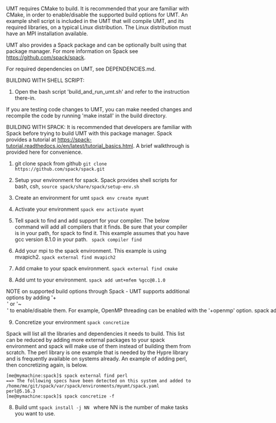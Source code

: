 UMT requires CMake to build.  It is recommended that your are familiar with CMake, in order to enable/disable the supported build options for UMT.  An example shell script is included in the UMT that will compile UMT, and its required libraries, on a typical Linux distribution.  The Linux distribution must have an MPI installation available.

UMT also provides a Spack package and can be optionally built using that package manager.  For more information on Spack see https://github.com/spack/spack.

For required dependencies on UMT, see DEPENDENCIES.md.

BUILDING WITH SHELL SCRIPT:
1. Open the bash script 'build_and_run_umt.sh' and refer to the instruction there-in.

If you are testing code changes to UMT, you can make needed changes and recompile the code by running 'make install' in the build directory.

BUILDING WITH SPACK:
It is recommended that developers are familiar with Spack before trying to build UMT with this package manager.  Spack provides a tutorial at https://spack-tutorial.readthedocs.io/en/latest/tutorial_basics.html.  A brief walkthrough is provided here for convenience.

1. git clone spack from github
``` git clone https://github.com/spack/spack.git ```

2. Setup your environment for spack.  Spack provides shell scripts for bash, csh, 
``` source spack/share/spack/setup-env.sh ```

3. Create an environment for umt
``` spack env create myumt ```

4. Activate your environment
``` spack env activate myumt ```

5. Tell spack to find and add support for your compiler.  The below command will add all compilers that it finds.  Be sure that your compiler is in your path, for spack to find it.  This example assumes that you have gcc version 8.1.0 in your path.
``` spack compiler find```

6. Add your mpi to the spack environment.  This example is using mvapich2.
``` spack external find mvapich2 ```

7. Add cmake to your spack environment.
``` spack external find cmake ```

8. Add umt to your environment.
``` spack add umt+mfem %gcc@8.1.0 ```

NOTE on supported build options through Spack - 
UMT supports additional options by adding '+<option>' or '~<option>' to enable/disable them.  For example, OpenMP threading can be enabled with the '+openmp' option.
``` spack add umt+mfem+openmp %gcc@8.1.0 ```
For a list of supported options, spack provides the 'info' command.
``` spack info umt ```

9. Concretize your environment
``` spack concretize ```

Spack will list all the libraries and dependencies it needs to build.  This list can be reduced by adding more external packages to your spack environment and spack will make use of them instead of building them from scratch.  The perl library is one example that is needed by the Hypre library and is frequently available on systems already.  An example of adding perl, then concretizing again, is below.

```
[me@mymachine:spack]$ spack external find perl
==> The following specs have been detected on this system and added to /home/me/git/spack/var/spack/environments/myumt/spack.yaml
perl@5.16.3
[me@mymachine:spack]$ spack concretize -f
```

8. Build umt
```spack install -j NN ```
where NN is the number of make tasks you want to use.

